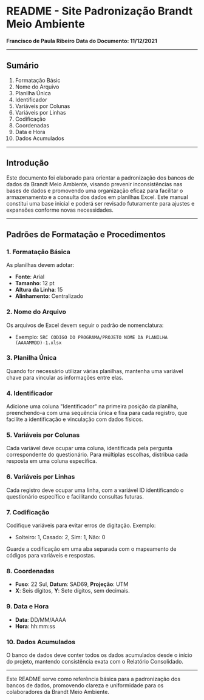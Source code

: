 # README - Site Padronização Brandt Meio Ambiente

**Francisco de Paula Ribeiro**
**Data do Documento: 11/12/2021**

---

## Sumário

1. Formatação Básic
2. Nome do Arquivo
3. Planilha Única
4. Identificador
5. Variáveis por Colunas
6. Variáveis por Linhas
7. Codificação
8. Coordenadas
9. Data e Hora
10. Dados Acumulados

---

## Introdução

Este documento foi elaborado para orientar a padronização dos bancos de dados da Brandt Meio Ambiente, visando prevenir inconsistências nas bases de dados e promovendo uma organização eficaz para facilitar o armazenamento e a consulta dos dados em planilhas Excel. Este manual constitui uma base inicial e poderá ser revisado futuramente para ajustes e expansões conforme novas necessidades.

---

## Padrões de Formatação e Procedimentos

### 1. Formatação Básica

As planilhas devem adotar:

- **Fonte**: Arial
- **Tamanho**: 12 pt
- **Altura da Linha**: 15
- **Alinhamento**: Centralizado

### 2. Nome do Arquivo

Os arquivos de Excel devem seguir o padrão de nomenclatura:

- Exemplo: `5RC CODIGO DO PROGRAMA/PROJETO NOME DA PLANILHA (AAAAMMDD)-1.xlsx`

### 3. Planilha Única

Quando for necessário utilizar várias planilhas, mantenha uma variável chave para vincular as informações entre elas.

### 4. Identificador

Adicione uma coluna "Identificador" na primeira posição da planilha, preenchendo-a com uma sequência única e fixa para cada registro, que facilite a identificação e vinculação com dados físicos.

### 5. Variáveis por Colunas

Cada variável deve ocupar uma coluna, identificada pela pergunta correspondente do questionário. Para múltiplas escolhas, distribua cada resposta em uma coluna específica.

### 6. Variáveis por Linhas

Cada registro deve ocupar uma linha, com a variável ID identificando o questionário específico e facilitando consultas futuras.

### 7. Codificação

Codifique variáveis para evitar erros de digitação. Exemplo:

- Solteiro: 1, Casado: 2, Sim: 1, Não: 0

Guarde a codificação em uma aba separada com o mapeamento de códigos para variáveis e respostas.

### 8. Coordenadas

- **Fuso**: 22 Sul, **Datum**: SAD69, **Projeção**: UTM
- **X**: Seis dígitos, **Y**: Sete dígitos, sem decimais.

### 9. Data e Hora

- **Data**: DD/MM/AAAA
- **Hora**: hh:mm:ss

### 10. Dados Acumulados

O banco de dados deve conter todos os dados acumulados desde o início do projeto, mantendo consistência exata com o Relatório Consolidado.

---

Este README serve como referência básica para a padronização dos bancos de dados, promovendo clareza e uniformidade para os colaboradores da Brandt Meio Ambiente.
